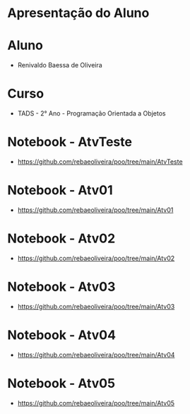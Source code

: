 # Apresentação do Aluno

# Aluno
+ Renivaldo Baessa de Oliveira

# Curso
+ TADS - 2° Ano - Programação Orientada a Objetos

# Notebook - AtvTeste
+ https://github.com/rebaeoliveira/poo/tree/main/AtvTeste

# Notebook - Atv01
+ https://github.com/rebaeoliveira/poo/tree/main/Atv01

# Notebook - Atv02
+ https://github.com/rebaeoliveira/poo/tree/main/Atv02

# Notebook - Atv03
+ https://github.com/rebaeoliveira/poo/tree/main/Atv03

# Notebook - Atv04
+ https://github.com/rebaeoliveira/poo/tree/main/Atv04

# Notebook - Atv05
+ https://github.com/rebaeoliveira/poo/tree/main/Atv05
